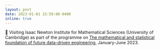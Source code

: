 ```yaml
---
layout: post
date: 2023-01-01 15:59:00-0400
inline: true
---
```


💬 Visiting Isaac Newton Institute for Mathematical Sciences (University of Cambridge) as part of the programme on [The mathematical and statistical foundation of future data-driven engineering](https://www.newton.ac.uk/event/ddew01/), January-June 2023.
